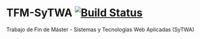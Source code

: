 # TFM-SyTWA [![Build Status](https://travis-ci.org/ULL-ESIT-GRADOII-TFG/TFM-SyTWA.svg?branch=develop)](https://travis-ci.org/ULL-ESIT-GRADOII-TFG/TFM-SyTWA)

Trabajo de Fin de Máster - Sistemas y Tecnologías Web Aplicadas (SyTWA)
